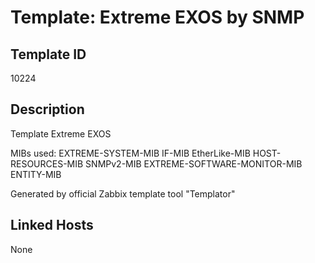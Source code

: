 # Template: Extreme EXOS by SNMP

## Template ID
10224

## Description
Template Extreme EXOS

MIBs used:
EXTREME-SYSTEM-MIB
IF-MIB
EtherLike-MIB
HOST-RESOURCES-MIB
SNMPv2-MIB
EXTREME-SOFTWARE-MONITOR-MIB
ENTITY-MIB

Generated by official Zabbix template tool "Templator"

## Linked Hosts
None

